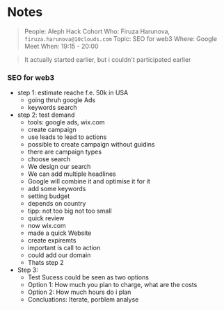 # Notes 

> People: Aleph Hack Cohort
> Who: Firuza Harunova, `firuza.harunova@10clouds.com`
> Topic: SEO for web3
> Where: Google Meet
> When: 19:15 - 20:00

> It actually started earlier, but i couldn't participated earlier

### SEO for web3

- step 1: estimate reache f.e. 50k in USA
   - going thruh google Ads
   - keywords search 
- step 2: test demand
   - tools: google ads, wix.com
   - create campaign
   - use leads to lead to actions
   - possible to create campaign without guidins
   - there are campaign types
   - choose search
   - We design our search
   - We can add multiple headlines
   - Google will combine it and optimise it for it
   - add some keywords
   - setting budget
   - depends on country
   - tipp: not too big not too small
   - quick review
   - now wix.com
   - made a quick Website
   - create expiremts
   - important is call to action
   - could add our domain
   - Thats step 2
- Step 3: 
   - Test Sucess could be seen as two options
   - Option 1: How much you plan to charge, what are the costs
   - Option 2: How much hours do i plan
   - Concluations: Iterate, porblem analyse

